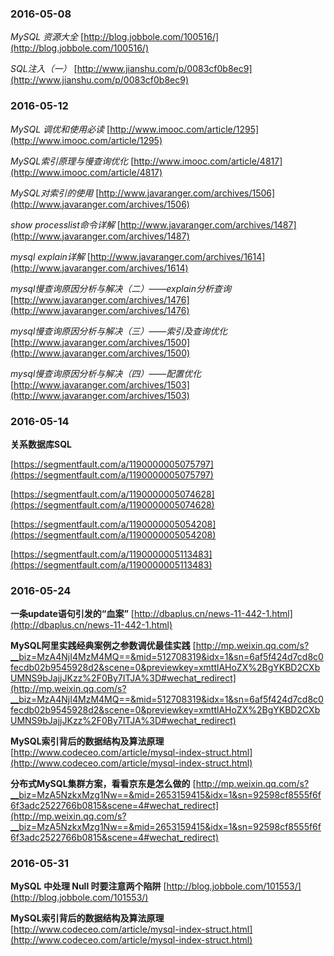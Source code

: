 ### 2016-05-08
*MySQL 资源大全*	[http://blog.jobbole.com/100516/](http://blog.jobbole.com/100516/)

*SQL注入（一）*	[http://www.jianshu.com/p/0083cf0b8ec9](http://www.jianshu.com/p/0083cf0b8ec9)

### 2016-05-12
*MySQL 调优和使用必读*	[http://www.imooc.com/article/1295](http://www.imooc.com/article/1295)

*MySQL索引原理与慢查询优化*	[http://www.imooc.com/article/4817](http://www.imooc.com/article/4817)

*MySQL对索引的使用*	[http://www.javaranger.com/archives/1506](http://www.javaranger.com/archives/1506)

*show processlist命令详解*	[http://www.javaranger.com/archives/1487](http://www.javaranger.com/archives/1487)

*mysql explain详解*		[http://www.javaranger.com/archives/1614](http://www.javaranger.com/archives/1614)

*mysql慢查询原因分析与解决（二）——explain分析查询*	[http://www.javaranger.com/archives/1476](http://www.javaranger.com/archives/1476)

*mysql慢查询原因分析与解决（三）——索引及查询优化*		[http://www.javaranger.com/archives/1500](http://www.javaranger.com/archives/1500)

*mysql慢查询原因分析与解决（四）——配置优化*		[http://www.javaranger.com/archives/1503](http://www.javaranger.com/archives/1503)

### 2016-05-14
**关系数据库SQL**

[https://segmentfault.com/a/1190000005075797](https://segmentfault.com/a/1190000005075797)

[https://segmentfault.com/a/1190000005074628](https://segmentfault.com/a/1190000005074628)

[https://segmentfault.com/a/1190000005054208](https://segmentfault.com/a/1190000005054208)

[https://segmentfault.com/a/1190000005113483](https://segmentfault.com/a/1190000005113483)

### 2016-05-24
**一条update语句引发的“血案”**		[http://dbaplus.cn/news-11-442-1.html](http://dbaplus.cn/news-11-442-1.html)

**MySQL阿里实践经典案例之参数调优最佳实践**		[http://mp.weixin.qq.com/s?__biz=MzA4NjI4MzM4MQ==&mid=512708319&idx=1&sn=6af5f424d7cd8c0fecdb02b9545928d2&scene=0&previewkey=xmttlAHoZX%2BgYKBD2CXbUMNS9bJajjJKzz%2F0By7ITJA%3D#wechat_redirect](http://mp.weixin.qq.com/s?__biz=MzA4NjI4MzM4MQ==&mid=512708319&idx=1&sn=6af5f424d7cd8c0fecdb02b9545928d2&scene=0&previewkey=xmttlAHoZX%2BgYKBD2CXbUMNS9bJajjJKzz%2F0By7ITJA%3D#wechat_redirect)

**MySQL索引背后的数据结构及算法原理**	[http://www.codeceo.com/article/mysql-index-struct.html](http://www.codeceo.com/article/mysql-index-struct.html)

**分布式MySQL集群方案，看看京东是怎么做的**		[http://mp.weixin.qq.com/s?__biz=MzA5NzkxMzg1Nw==&mid=2653159415&idx=1&sn=92598cf8555f6f6f3adc2522766b0815&scene=4#wechat_redirect](http://mp.weixin.qq.com/s?__biz=MzA5NzkxMzg1Nw==&mid=2653159415&idx=1&sn=92598cf8555f6f6f3adc2522766b0815&scene=4#wechat_redirect)

### 2016-05-31
**MySQL 中处理 Null 时要注意两个陷阱**		[http://blog.jobbole.com/101553/](http://blog.jobbole.com/101553/)

**MySQL索引背后的数据结构及算法原理**	[http://www.codeceo.com/article/mysql-index-struct.html](http://www.codeceo.com/article/mysql-index-struct.html)